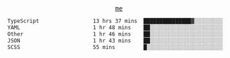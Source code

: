<p align="center">
  <samp>
    <a href="https://yiwwhl.com">me</a>
  </samp>
</p>

<!--START_SECTION:waka-->

```txt
TypeScript                 13 hrs 37 mins  ███████████████▓░░░░░░░░░   63.00 %
YAML                       1 hr 48 mins    ██░░░░░░░░░░░░░░░░░░░░░░░   08.37 %
Other                      1 hr 46 mins    ██░░░░░░░░░░░░░░░░░░░░░░░   08.22 %
JSON                       1 hr 43 mins    ██░░░░░░░░░░░░░░░░░░░░░░░   08.00 %
SCSS                       55 mins         █░░░░░░░░░░░░░░░░░░░░░░░░   04.31 %
```

<!--END_SECTION:waka-->